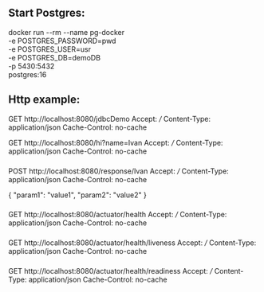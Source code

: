 ## Start Postgres:

   docker run --rm --name pg-docker \
   -e POSTGRES_PASSWORD=pwd \
   -e POSTGRES_USER=usr \
   -e POSTGRES_DB=demoDB \
   -p 5430:5432 \
   postgres:16

## Http example:

GET http://localhost:8080/jdbcDemo
Accept: */*
Content-Type: application/json
Cache-Control: no-cache

GET http://localhost:8080/hi?name=Ivan
Accept: */*
Content-Type: application/json
Cache-Control: no-cache

###
POST http://localhost:8080/response/Ivan
Accept: */*
Content-Type: application/json
Cache-Control: no-cache

{
"param1": "value1",
"param2": "value2"
}

###
GET http://localhost:8080/actuator/health
Accept: */*
Content-Type: application/json
Cache-Control: no-cache

###
GET http://localhost:8080/actuator/health/liveness
Accept: */*
Content-Type: application/json
Cache-Control: no-cache

###
GET http://localhost:8080/actuator/health/readiness
Accept: */*
Content-Type: application/json
Cache-Control: no-cache